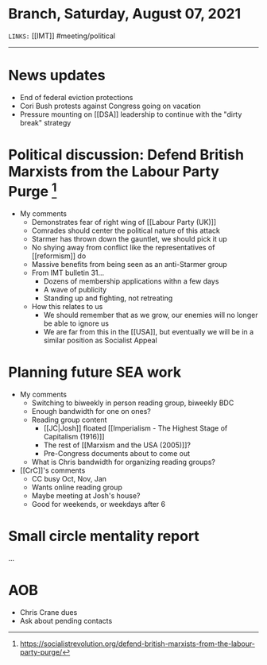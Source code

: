 # Branch, Saturday, August 07, 2021
`LINKS:` [[IMT]]
#meeting/political 

---
# News updates
- End of federal eviction protections
- Cori Bush protests against Congress going on vacation
- Pressure mounting on [[DSA]] leadership to continue with the "dirty break" strategy

# Political discussion: Defend British Marxists from the Labour Party Purge [^1]
 [^1]: https://socialistrevolution.org/defend-british-marxists-from-the-labour-party-purge/

- My comments
	- Demonstrates fear of right wing of [[Labour Party (UK)]]
	- Comrades should center the political nature of this attack
	- Starmer has thrown down the gauntlet, we should pick it up
	- No shying away from conflict like the representatives of [[reformism]] do
	- Massive benefits from being seen as an anti-Starmer group
	- From IMT bulletin 31...
		- Dozens of membership applications withn a few days
		- A wave of publicity
		- Standing up and fighting, not retreating
	- How this relates to us
		- We should remember that as we grow, our enemies will no longer be able to ignore us
		- We are far from this in the [[USA]], but eventually we will be in a similar position as Socialist Appeal

# Planning future SEA work
- My comments
	- Switching to biweekly in person reading group, biweekly BDC
	- Enough bandwidth for one on ones?
	- Reading group content
		- [[JC|Josh]] floated [[Imperialism - The Highest Stage of Capitalism (1916)]]
		- The rest of [[Marxism and the USA (2005)]]?
		- Pre-Congress documents about to come out
	- What is Chris bandwidth for organizing reading groups?
- [[CrC]]'s comments
	- CC busy Oct, Nov, Jan
	- Wants online reading group
	- Maybe meeting at Josh's house?
	- Good for weekends, or weekdays after 6

# Small circle mentality report
...

# AOB
- Chris Crane dues
- Ask about pending contacts